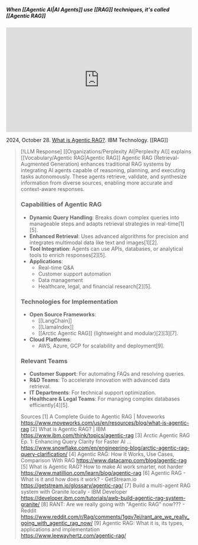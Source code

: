 
##### When [[Agentic AI|AI Agents]] use [[RAG]] techniques, it's called [[Agentic RAG]]
<iframe 
  style="aspect-ratio:16/9;width:100%;height:auto" 
  src="https://www.youtube.com/embed/0z9_MhcYvcY?si=zmvd8q4P5U_RtHSC" 
  title="YouTube video player" 
  frameborder="0" 
  allow="accelerometer; autoplay; clipboard-write; encrypted-media; gyroscope; picture-in-picture; web-share" 
  referrerpolicy="strict-origin-when-cross-origin" 
  allowfullscreen
></iframe>

2024, October 28. [What is Agentic RAG?](https://youtu.be/0z9_MhcYvcY?si=zmvd8q4P5U_RtHSC). IBM Technology. [[RAG]]

> [!LLM Response] [[Organizations/Perplexity AI|Perplexity AI]] explains [[Vocabulary/Agentic RAG|Agentic RAG]]
> Agentic RAG (Retrieval-Augmented Generation) enhances traditional RAG systems by integrating AI agents capable of reasoning, planning, and executing tasks autonomously. These agents retrieve, validate, and synthesize information from diverse sources, enabling more accurate and context-aware responses.
> 
> ### **Capabilities of Agentic RAG**
> - **Dynamic Query Handling**: Breaks down complex queries into manageable steps and adapts retrieval strategies in real-time[1][5].
> - **Enhanced Retrieval**: Uses advanced algorithms for precision and integrates multimodal data like text and images[1][2].
> - **Tool Integration**: Agents can use APIs, databases, or analytical tools to enrich responses[2][5].
> - **Applications**:
>   - Real-time Q&A
>   - Customer support automation
>   - Data management
>   - Healthcare, legal, and financial research[2][5].
> 
> ### **Technologies for Implementation**
> - **Open Source Frameworks**:
>   - [[LangChain]]
>   - [[LlamaIndex]]
>   - [[Arctic Agentic RAG]] (lightweight and modular)[2][3][7].
> - **Cloud Platforms**:
>   - AWS, Azure, GCP for scalability and deployment[9].
> 
> ### **Relevant Teams**
> - **Customer Support**: For automating FAQs and resolving queries.
> - **R&D Teams**: To accelerate innovation with advanced data retrieval.
> - **IT Departments**: For technical support optimization.
> - **Healthcare & Legal Teams**: For managing complex databases efficiently[4][5].
> 
> Sources
> [1] A Complete Guide to Agentic RAG | Moveworks https://www.moveworks.com/us/en/resources/blog/what-is-agentic-rag
> [2] What is Agentic RAG? | IBM https://www.ibm.com/think/topics/agentic-rag
> [3] Arctic Agentic RAG Ep. 1: Enhancing Query Clarity for Faster AI ... https://www.snowflake.com/en/engineering-blog/arctic-agentic-rag-query-clarification/
> [4] Agentic RAG: How It Works, Use Cases, Comparison With RAG https://www.datacamp.com/blog/agentic-rag
> [5] What is Agentic RAG? How to make AI work smarter, not harder https://www.matillion.com/learn/blog/agentic-rag
> [6] Agentic RAG - What is it and how does it work? - GetStream.io https://getstream.io/glossary/agentic-rag/
> [7] Build a multi-agent RAG system with Granite locally - IBM Developer https://developer.ibm.com/tutorials/awb-build-agentic-rag-system-granite/
> [8] RANT: Are we really going with "Agentic RAG" now??? - Reddit https://www.reddit.com/r/Rag/comments/1gqv7ei/rant_are_we_really_going_with_agentic_rag_now/
> [9] Agentic RAG: What it is, its types, applications and implementation https://www.leewayhertz.com/agentic-rag/

